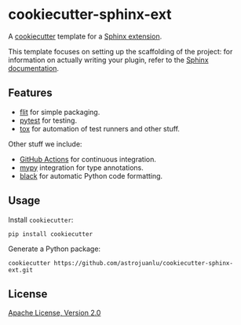 # cookiecutter-sphinx-ext

A [cookiecutter] template for a [Sphinx extension].

This template focuses on setting up the scaffolding of the project: for
information on actually writing your plugin, refer to the [Sphinx
documentation][sphinx documentation].

## Features

- [flit] for simple packaging.
- [pytest] for testing.
- [tox] for automation of test runners and other stuff.

Other stuff we include:

- [GitHub Actions] for continuous integration.
- [mypy] integration for type annotations.
- [black] for automatic Python code formatting.

## Usage

Install `cookiecutter`:

```
pip install cookiecutter
```

Generate a Python package:

```
cookiecutter https://github.com/astrojuanlu/cookiecutter-sphinx-ext.git
```

## License

[Apache License, Version 2.0](LICENSE)

[cookiecutter]: https://github.com/audreyr/cookiecutter/
[mypy]: http://mypy.readthedocs.io/
[flit]: https://flit.readthedocs.io/
[pytest]: https://docs.pytest.org/
[sphinx documentation]: http://www.sphinx-doc.org/
[sphinx extension]: http://www.sphinx-doc.org/en/stable/extdev/
[tox]: https://tox.readthedocs.io/en/latest/
[black]: https://black.readthedocs.io/
[GitHub Actions]: https://github.com/features/actions
